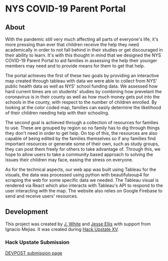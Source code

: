 # NYS COVID-19 Parent Portal

## About

With the pandemic still very much affecting all parts of everyone's life, it's more pressing than ever that children receive the help they need academically in order to not fall behind in their studies or get discouraged in their ability to learn. It's with this thought in mind that we designed the NYS COVID-19 Parent Portal to aid families in assessing the help their younger members may need and to provide means for them to get that help.

The portal achieves the first of these two goals by providing an interactive map created through tableau with data we were able to collect from NYS' public health data as well as NYS' school funding data. We assessed how hard current times are on students' studies by combining how prevelant the coronavirus is in their county as well as how much money gets put into the schools in the county, with respect to the number of children enrolled. By looking at the color coded map, families can easily determine the likelihood of their children needing help with their schooling.

The second goal is achieved through a collection of resources for families to use. These are grouped by region so no family has to dig through things they don't need in order to get help. On top of this, the resources are also capable of being edited by the families themselves so if any families find important resources or generate some of their own, such as study groups, they can post them freely for others to take advantage of. Through this, we hope to allow users to take a community based approach to solving the issues their children may face, easing the stress on everyone.

As for the technical aspects, our web app was built using Tableau for the visuals, the data was processed using python with beautifulsoup4 for scraping the web for some specific data we needed. The Tableau visual is rendered via React which also interacts with Tableau's API to respond to the user interacting with the map. The website also relies on Google Firebase to send and receive users' resources.

## Development

This project was created by [J. White](https://github.com/WhiteWalz) and [Jesse Ellis](https://github.com/jtellis) with support from Ignacio Mejias. It was created during [Hack Upstate XV](https://hackupstate.com/events/xv).

### Hack Upstate Submission

[DEVPOST submission page](https://devpost.com/software/nys-covid-19-parent-portal)
